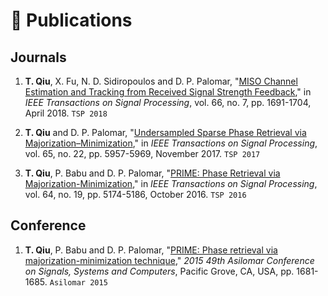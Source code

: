 # 📝 Publications

## Journals

1. **T. Qiu**, X. Fu, N. D. Sidiropoulos and D. P. Palomar, "[MISO Channel Estimation and Tracking from Received Signal Strength Feedback](https://ieeexplore.ieee.org/abstract/document/8253866)," in *IEEE Transactions on Signal Processing*, vol. 66, no. 7, pp. 1691-1704, April 2018. ``TSP 2018``

1. **T. Qiu** and D. P. Palomar, "[Undersampled Sparse Phase Retrieval via Majorization–Minimization](https://ieeexplore.ieee.org/abstract/document/8017486)," in *IEEE Transactions on Signal Processing*, vol. 65, no. 22, pp. 5957-5969, November 2017. ``TSP 2017``

1. **T. Qiu**, P. Babu and D. P. Palomar, "[PRIME: Phase Retrieval via Majorization-Minimization](https://ieeexplore.ieee.org/abstract/document/7499815)," in *IEEE Transactions on Signal Processing*, vol. 64, no. 19, pp. 5174-5186, October 2016. ``TSP 2016``

## Conference

1. **T. Qiu**, P. Babu and D. P. Palomar, "[PRIME: Phase retrieval via majorization-minimization technique](https://ieeexplore.ieee.org/abstract/document/7421435)," *2015 49th Asilomar Conference on Signals, Systems and Computers*, Pacific Grove, CA, USA, pp. 1681-1685. ``Asilomar 2015``